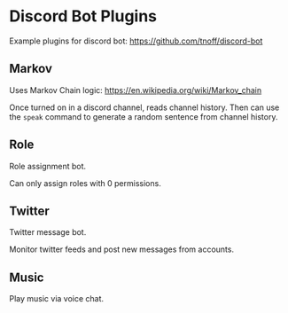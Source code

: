 # Discord Bot Plugins

Example plugins for discord bot: https://github.com/tnoff/discord-bot

## Markov

Uses Markov Chain logic: https://en.wikipedia.org/wiki/Markov_chain

Once turned on in a discord channel, reads channel history. Then can use the `speak` command to generate a random sentence from channel history.

## Role

Role assignment bot.

Can only assign roles with 0 permissions.

## Twitter

Twitter message bot.

Monitor twitter feeds and post new messages from accounts.

## Music

Play music via voice chat.
